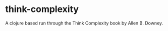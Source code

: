 think-complexity
================

A clojure based run through the Think Complexity book by Allen B. Downey.
